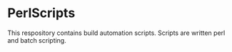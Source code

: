 PerlScripts
===========
This respository contains build automation scripts. Scripts are written perl and batch scripting.
